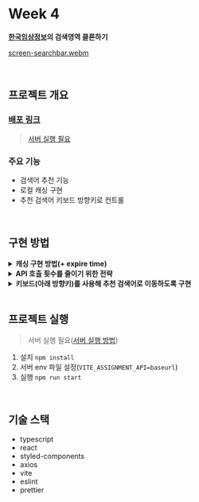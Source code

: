 # Week 4

**[한국임상정보](https://clinicaltrialskorea.com/)의 검색영역 클론하기**

[screen-searchbar.webm](https://github.com/YUNH7/searchbar-practice/assets/113083398/f5bf65cd-159f-4dbc-aa69-2dbbaca359e7)

<br>

## 프로젝트 개요

### [배포 링크](https://searchbar-practice.vercel.app/)

> [서버 실행 필요](#프로젝트-실행)

### 주요 기능

- 검색어 추천 기능
- 로컬 캐싱 구현
- 추천 검색어 키보드 방향키로 컨트롤

<br>

## 구현 방법

<details>
<summary><strong>캐싱 구현 방법(+ expire time)</strong></summary>
<div markdown="1">

- api 호출 함수를 클로저 함수로 작성하여 내부 함수에서만 접근할 수 있는 객체 생성

- api 호출 시 응답과 현재 시간을 객체에 저장  
  `{ 검색어 : { data: res.data, date: 현재 시간 } }`

- 이전에 검색한 단어로 함수를 재호출 시  
  객체에 저장된 `검색어.date`와 현재 시간을 비교하여  
  호출 이후 5분이 지나지 않았다면 `검색어.data` 반환, 지났다면 재호출

</div>
</details>

<details>
<summary><strong>API 호출 횟수를 줄이기 위한 전략</strong></summary>
<div markdown="1">

- 검색어의 첫번째 글자로만 호출하도록 함수 작성

- 검색어의 길이가 1보다 큰 경우,  
  첫번째 글자로 호출하고  
  검색어를 포함하고 있는 값만 filter하여 리턴 시킴

</div>
</details>

<details>
<summary><strong>키보드(아래 방향키)를 사용해 추천 검색어로 이동하도록 구현</strong></summary>
<div markdown="1">

- 방향키를 사용해 이동할 요소 `검색어 ul`에 `ref` 할당

- input에서 `아래 방향키`를 누르면 ref에 포커스 이벤트를 실행하여 `검색어 ul`로 이동

- `검색어 ul` 내부에서 인덱스를 상태로 관리하고, 위아래 방향키를 눌렀을 때 인덱스를 +-해줌

- 상태 인덱스와 일치하는 `li`를 강조표시하여 이동하는 것처럼 보이도록 구현

</div>
</details>

<br>

## 프로젝트 실행

> 서버 실행 필요([서버 실행 방법](https://github.com/walking-sunset/assignment-api))

1. 설치 `npm install`
2. 서버 env 파일 설정(`VITE_ASSIGNMENT_API=baseurl`)
3. 실행 `npm run start`

<br>

## 기술 스택

- typescript
- react
- styled-components
- axios
- vite
- eslint
- prettier
